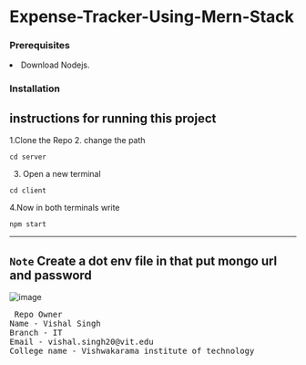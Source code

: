 # Expense-Tracker-Using-Mern-Stack
 ### Prerequisites
<li> Download Nodejs.
 
### Installation

## instructions for running this project
1.Clone the Repo
2. change the path

```
cd server
```
3. Open a new terminal
```
cd client
```
4.Now in both terminals write
```
npm start
```
 ---
`Note`
Create a dot env file in that put mongo url and password
 ---
![image](https://user-images.githubusercontent.com/90970004/219322498-c0911aa5-215e-4ea9-9b8f-81d2f5f962dc.png)

<pre>
 Repo Owner
Name - Vishal Singh
Branch - IT
Email - vishal.singh20@vit.edu
College name - Vishwakarama institute of technology
</pre>
